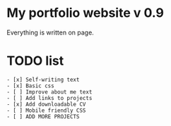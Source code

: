 # My portfolio website v 0.9

Everything is written on page.

# TODO list

	- [x] Self-writing text
	- [x] Basic css
	- [ ] Improve about me text
	- [ ] Add links to projects
	- [x] Add downloadable CV 
	- [ ] Mobile friendly CSS
	- [ ] ADD MORE PROJECTS